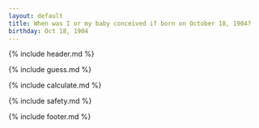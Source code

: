 ```yaml
---
layout: default
title: When was I or my baby conceived if born on October 18, 1904?
birthday: Oct 18, 1904
---
```


{% include header.md %}

{% include guess.md %}

{% include calculate.md %}

{% include safety.md %}

{% include footer.md %}



